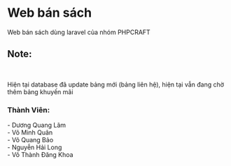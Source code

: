 # Web bán sách

<p> Web bán sách dùng laravel của nhóm PHPCRAFT </p>

## Note:
<br>
<p> 
Hiện tại database đã update bảng mới (bảng liên hệ), hiện tại vẫn đang chờ thêm bảng khuyến mãi <br>

</p>


### Thành Viên:

<p> - Dương Quang Lãm <br>
    - Võ Minh Quân <br>
    - Võ Quang Bảo <br>
    - Nguyễn Hải Long <br>
    - Võ Thành Đăng Khoa <br>
</p>
